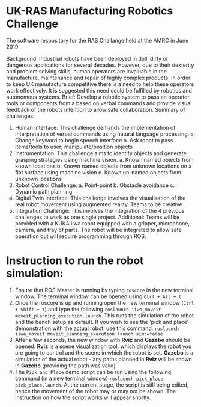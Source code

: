 # UK-RAS Manufacturing Robotics Challenge

The software respository for the RAS Challange held at the AMRC in June 2019.

Background:
Industrial robots have been deployed in dull, dirty or dangerous applications for several
decades. However, due to their dexterity and problem solving skills, human operators are
invaluable in the manufacture, maintenance and repair of highly complex products. In order
to keep UK manufacture competitive there is a need to help these operators work effectively.
It is suggested this need could be fulfilled by robotics and autonomous systems.
Brief:
Develop a robotic system to pass an operator tools or components from a based on verbal
commands and provide visual feedback of the robots intention to allow safe collaboration.
Summary of challenges:
1. Human Interface: This challenge demands the implementation of interpretation of
verbal commands using natural language processing.
a. Change keyword to begin speech interface
b. Ask robot to pass items/tools to user; manipulate/position objects
2. Instrumentation: This challenge aims to identify objects and generate grasping
strategies using machine vision.
a. Known named objects from known locations
b. Known named objects from unknown locations on a flat surface using
machine vision
c. Known un-named objects from unknown locations
3. Robot Control Challenge:
a. Point-point
b. Obstacle avoidance
c. Dynamic path planning
4. Digital Twin interface: This challenge involves the visualisation of the real robot
movement using augmented reality. Teams to be creative
5. Integration Challenge: This involves the integration of the 4 previous challenges to
work as one single project.
Additional:
Teams will be provided with a KUKA iiwa robot equipped with a gripper, microphone,
camera, and tray of parts. The robot will be integrated to allow safe operation but will require
programming through ROS.

# Instruction to run the robot simulation:
1. Ensure that ROS Master is running by typing `roscore` in the new terminal window.
  The terminal window can be opened using `Ctrl + Alt + t`
2. Once the roscore is up and running open the new terminal window (`Ctrl + Shift + t`) and type the following `roslaunch iiwa_moveit moveit_planning_execution.launch`. This runs the simulation of the robot and the bench setup as default. If you wish to see the 'pick and place' demonstration with the actual robot, use this command: `roslaunch iiwa_moveit moveit_planning_execution.launch sim:=false`
3. After a few seconds, the new window with **Rviz** and **Gazebo** should be opened. **Rviz** is a scene visualization tool, which displays the robot you are going to control and the scene in which the robot is set. **Gazebo** is a simulation of the actual robot - any paths planned in **Rviz** will be shown in **Gazebo** (providing the path was valid)
4. The `Pick and Place` demo script can be run using the following command (in a new terminal window) `roslaunch pick_place pick_place.launch`. At the current stage, the script is still being edited, hence the movement of the robot may or may not be shown. The instruction on how the script works will appear shortly.
